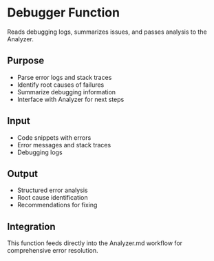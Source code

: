 # Debugger Function

Reads debugging logs, summarizes issues, and passes analysis to the Analyzer.

## Purpose
- Parse error logs and stack traces
- Identify root causes of failures
- Summarize debugging information
- Interface with Analyzer for next steps

## Input
- Code snippets with errors
- Error messages and stack traces
- Debugging logs

## Output
- Structured error analysis
- Root cause identification
- Recommendations for fixing

## Integration
This function feeds directly into the Analyzer.md workflow for comprehensive error resolution.
